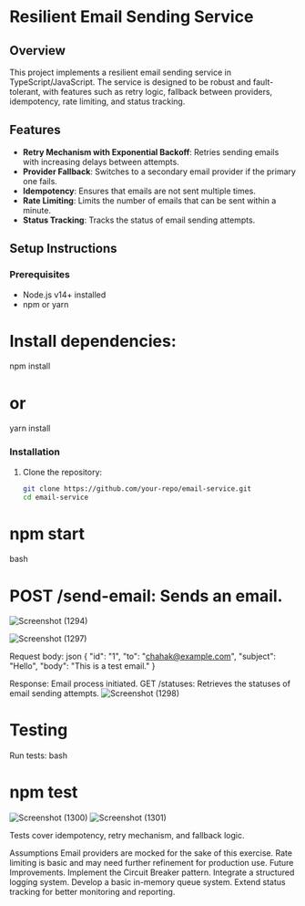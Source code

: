 # Resilient Email Sending Service

## Overview
This project implements a resilient email sending service in TypeScript/JavaScript. The service is designed to be robust and fault-tolerant, with features such as retry logic, fallback between providers, idempotency, rate limiting, and status tracking.

## Features
- **Retry Mechanism with Exponential Backoff**: Retries sending emails with increasing delays between attempts.
- **Provider Fallback**: Switches to a secondary email provider if the primary one fails.
- **Idempotency**: Ensures that emails are not sent multiple times.
- **Rate Limiting**: Limits the number of emails that can be sent within a minute.
- **Status Tracking**: Tracks the status of email sending attempts.

## Setup Instructions

### Prerequisites
- Node.js v14+ installed
- npm or yarn

 # Install dependencies:
npm install
# or
yarn install

### Installation
1. Clone the repository:
   ```bash
   git clone https://github.com/your-repo/email-service.git
   cd email-service
   
# npm start 
bash


# POST /send-email: Sends an email.
![Screenshot (1294)](https://github.com/user-attachments/assets/53d41113-4df8-44f2-8940-6403468deffa)

![Screenshot (1297)](https://github.com/user-attachments/assets/06b14ca2-7041-4fea-9a80-f2391548c4fa)



Request body:
json
{
  "id": "1",
  "to": "chahak@example.com",
  "subject": "Hello",
  "body": "This is a test email."
}

Response: Email process initiated.
GET /statuses: Retrieves the statuses of email sending attempts.
![Screenshot (1298)](https://github.com/user-attachments/assets/5628b628-ed2c-46e9-be2b-5c734dac557b)



# Testing
Run tests:
bash
# npm test
![Screenshot (1300)](https://github.com/user-attachments/assets/f995880c-f877-4b0a-9a69-bb4fae802868)
![Screenshot (1301)](https://github.com/user-attachments/assets/8f7b4569-859b-4ad5-b184-53ec65e4fadc)

Tests cover idempotency, retry mechanism, and fallback logic.

Assumptions
Email providers are mocked for the sake of this exercise.
Rate limiting is basic and may need further refinement for production use.
Future Improvements.
Implement the Circuit Breaker pattern.
Integrate a structured logging system.
Develop a basic in-memory queue system.
Extend status tracking for better monitoring and reporting.
